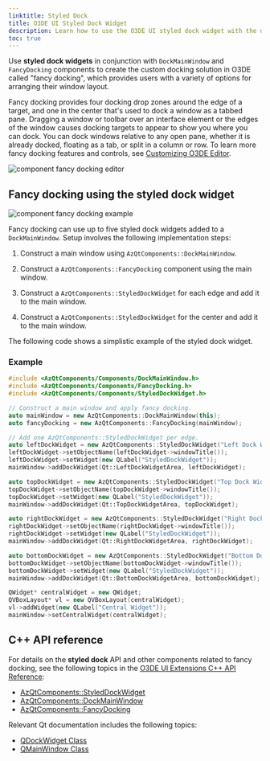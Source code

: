 ```yaml
---
linktitle: Styled Dock
title: O3DE UI Styled Dock Widget
description: Learn how to use the O3DE UI styled dock widget with the dock main window component, to enable fancy docking in O3DE tools and Gems.
toc: true
---
```


Use **styled dock widgets** in conjunction with `DockMainWindow` and `FancyDocking` components to create the custom docking solution in O3DE called "fancy docking", which provides users with a variety of options for arranging their window layout.

Fancy docking provides four docking drop zones around the edge of a target, and one in the center that's used to dock a window as a tabbed pane. Dragging a window or toolbar over an interface element or the edges of the window causes docking targets to appear to show you where you can dock. You can dock windows relative to any open pane, whether it is already docked, floating as a tab, or split in a column or row. To learn more fancy docking features and controls, see [Customizing O3DE Editor](/docs/user-guide/editor/customizing/).

![component fancy docking editor](/images/tools-ui/component-fancy-docking-editor.gif)

## Fancy docking using the styled dock widget

![component fancy docking example](/images/tools-ui/component-fancy-docking-example.png)

Fancy docking can use up to five styled dock widgets added to a `DockMainWindow`. Setup involves the following implementation steps:

1.  Construct a main window using `AzQtComponents::DockMainWindow`.

1.  Construct a `AzQtComponents::FancyDocking` component using the main window.

1.  Construct a `AzQtComponents::StyledDockWidget` for each edge and add it to the main window.

1.  Construct a `AzQtComponents::StyledDockWidget` for the center and add it to the main window.

The following code shows a simplistic example of the styled dock widget.

### Example

```cpp
#include <AzQtComponents/Components/DockMainWindow.h>
#include <AzQtComponents/Components/FancyDocking.h>
#include <AzQtComponents/Components/StyledDockWidget.h>

// Construct a main window and apply fancy docking.
auto mainWindow = new AzQtComponents::DockMainWindow(this);
auto fancyDocking = new AzQtComponents::FancyDocking(mainWindow);

// Add one AzQtComponents::StyledDockWidget per edge.
auto leftDockWidget = new AzQtComponents::StyledDockWidget("Left Dock Widget", mainWindow);
leftDockWidget->setObjectName(leftDockWidget->windowTitle());
leftDockWidget->setWidget(new QLabel("StyledDockWidget"));
mainWindow->addDockWidget(Qt::LeftDockWidgetArea, leftDockWidget);

auto topDockWidget = new AzQtComponents::StyledDockWidget("Top Dock Widget", mainWindow);
topDockWidget->setObjectName(topDockWidget->windowTitle());
topDockWidget->setWidget(new QLabel("StyledDockWidget"));
mainWindow->addDockWidget(Qt::TopDockWidgetArea, topDockWidget);

auto rightDockWidget = new AzQtComponents::StyledDockWidget("Right Dock Widget", mainWindow);
rightDockWidget->setObjectName(rightDockWidget->windowTitle());
rightDockWidget->setWidget(new QLabel("StyledDockWidget"));
mainWindow->addDockWidget(Qt::RightDockWidgetArea, rightDockWidget);

auto bottomDockWidget = new AzQtComponents::StyledDockWidget("Bottom Dock Widget", mainWindow);
bottomDockWidget->setObjectName(bottomDockWidget->windowTitle());
bottomDockWidget->setWidget(new QLabel("StyledDockWidget"));
mainWindow->addDockWidget(Qt::BottomDockWidgetArea, bottomDockWidget);

QWidget* centralWidget = new QWidget;
QVBoxLayout* vl = new QVBoxLayout(centralWidget);
vl->addWidget(new QLabel("Central Widget"));
mainWindow->setCentralWidget(centralWidget);
```

## C++ API reference

For details on the **styled dock** API and other components related to fancy docking, see the following topics in the [O3DE UI Extensions C++ API Reference](/docs/api/frameworks/azqtcomponents/namespace_az_qt_components.html):
+  [AzQtComponents::StyledDockWidget](/docs/api/frameworks/azqtcomponents/class_az_qt_components_1_1_styled_dock_widget.html)
+  [AzQtComponents::DockMainWindow](/docs/api/frameworks/azqtcomponents/class_az_qt_components_1_1_dock_main_window.html)
+  [AzQtComponents::FancyDocking](/docs/api/frameworks/azqtcomponents/class_az_qt_components_1_1_fancy_docking.html)

Relevant Qt documentation includes the following topics:
+  [QDockWidget Class](https://doc.qt.io/qt-5/qdockwidget.html)
+  [QMainWindow Class](https://doc.qt.io/qt-5/qmainwindow.html)
